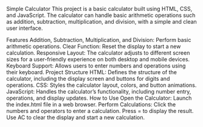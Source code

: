 Simple Calculator
This project is a basic calculator built using HTML, CSS, and JavaScript. The calculator can handle basic arithmetic operations such as addition, subtraction, multiplication, and division, with a simple and clean user interface.

Features
Addition, Subtraction, Multiplication, and Division: Perform basic arithmetic operations.
Clear Function: Reset the display to start a new calculation.
Responsive Layout: The calculator adjusts to different screen sizes for a user-friendly experience on both desktop and mobile devices.
Keyboard Support: Allows users to enter numbers and operations using their keyboard.
Project Structure
HTML: Defines the structure of the calculator, including the display screen and buttons for digits and operations.
CSS: Styles the calculator layout, colors, and button animations.
JavaScript: Handles the calculator’s functionality, including number entry, operations, and display updates.
How to Use
Open the Calculator: Launch the index.html file in a web browser.
Perform Calculations:
Click the numbers and operators to enter a calculation.
Press = to display the result.
Use AC to clear the display and start a new calculation.
